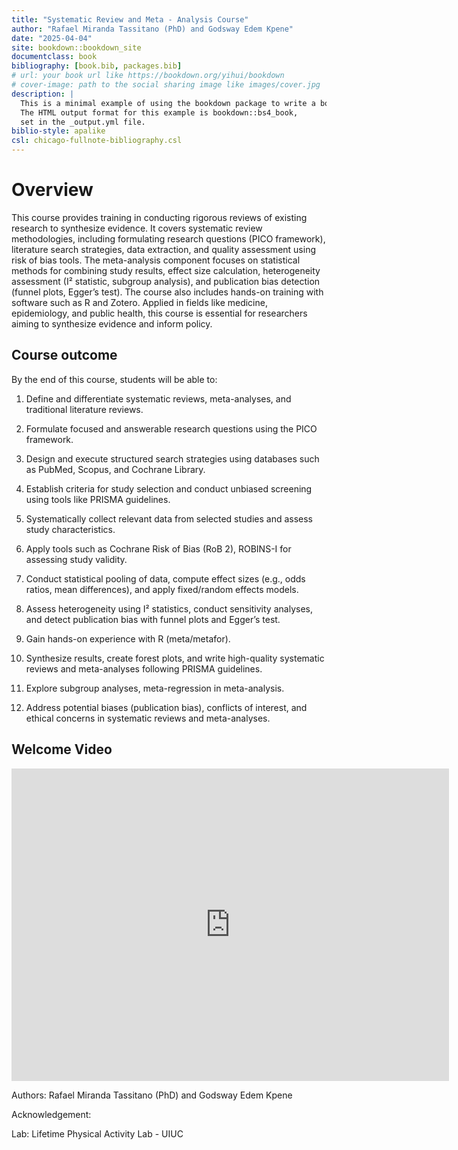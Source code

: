 ```yaml
--- 
title: "Systematic Review and Meta - Analysis Course"
author: "Rafael Miranda Tassitano (PhD) and Godsway Edem Kpene"
date: "2025-04-04"
site: bookdown::bookdown_site
documentclass: book
bibliography: [book.bib, packages.bib]
# url: your book url like https://bookdown.org/yihui/bookdown
# cover-image: path to the social sharing image like images/cover.jpg
description: |
  This is a minimal example of using the bookdown package to write a book.
  The HTML output format for this example is bookdown::bs4_book,
  set in the _output.yml file.
biblio-style: apalike
csl: chicago-fullnote-bibliography.csl
---
```


# Overview 

This course provides training in conducting rigorous reviews of existing 
research to synthesize evidence. It covers systematic review methodologies, 
including formulating research questions (PICO framework), literature search 
strategies, data extraction, and quality assessment using risk of bias tools. 
The meta-analysis component focuses on statistical methods for combining study 
results, effect size calculation, heterogeneity assessment (I² statistic, 
subgroup analysis), and publication bias detection (funnel plots, Egger’s test).
The course also includes hands-on training with software such as R and Zotero. 
Applied in fields like medicine, epidemiology, and public health, this course 
is essential for researchers aiming to synthesize evidence and inform policy.

## Course outcome

By the end of this course, students will be able to:

1.	Define and differentiate systematic reviews, meta-analyses, and traditional literature reviews.

2.	Formulate focused and answerable research questions using the PICO framework.

3.	Design and execute structured search strategies using databases such as PubMed, Scopus, and Cochrane Library.

4.	Establish criteria for study selection and conduct unbiased screening using tools like PRISMA guidelines.

5.	Systematically collect relevant data from selected studies and assess study characteristics.

6.	Apply tools such as Cochrane Risk of Bias (RoB 2), ROBINS-I for assessing study validity.

7.	Conduct statistical pooling of data, compute effect sizes (e.g., odds ratios, mean differences), and apply fixed/random effects models.

8.	Assess heterogeneity using I² statistics, conduct sensitivity analyses, and detect publication bias with funnel plots and Egger’s test.

9.	Gain hands-on experience with R (meta/metafor).

10.	Synthesize results, create forest plots, and write high-quality systematic reviews and meta-analyses following PRISMA guidelines.

11.	Explore subgroup analyses, meta-regression in meta-analysis.

12.	Address potential biases (publication bias), conflicts of interest, and ethical concerns in systematic reviews and meta-analyses.

## Welcome Video 

<iframe width="700" height="500" src="https://share.synthesia.io/061c9fed-f336-4b3d-b967-6a1790ea9eba" frameborder="0" allow="accelerometer; autoplay; clipboard-write; encrypted-media; gyroscope; picture-in-picture" allowfullscreen></iframe>


Authors: Rafael Miranda Tassitano (PhD) and Godsway Edem Kpene

Acknowledgement:

Lab: Lifetime Physical Activity Lab - UIUC


